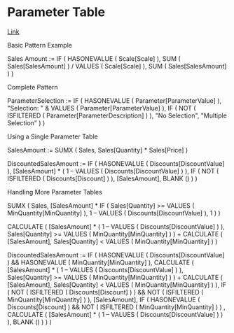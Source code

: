 # Parameter Table

[Link](https://www.daxpatterns.com/parameter-table/)


Basic Pattern Example

Sales Amount :=
IF (
    HASONEVALUE ( Scale[Scale] ),
    SUM ( Sales[SalesAmount] ) / VALUES ( Scale[Scale] ),
    SUM ( Sales[SalesAmount] )
)


Complete Pattern


ParameterSelection :=
IF (
    HASONEVALUE ( Parameter[ParameterValue] ),
    "Selection: " & VALUES ( Parameter[ParameterValue] ),
    IF (
        NOT ( ISFILTERED ( Parameter[ParameterDescription] ) ),
        "No Selection",
        "Multiple Selection"
    )
)


Using a Single Parameter Table


SalesAmount := SUMX ( Sales, Sales[Quantity] * Sales[Price] )


DiscountedSalesAmount :=
IF (
    HASONEVALUE ( Discounts[DiscountValue] ),
    [SalesAmount] * ( 1 – VALUES ( Discounts[DiscountValue] ) ),
    IF (
        NOT ( ISFILTERED ( Discounts[Discount] ) ),
        [SalesAmount],
        BLANK ()
    )
)



Handling More Parameter Tables


SUMX (
    Sales,
    [SalesAmount]
    * IF (
         Sales[Quantity] >= VALUES ( MinQuantity[MinQuantity] ),
         1 – VALUES ( Discounts[DiscountValue] ),
         1
      )
)
  
 
 
CALCULATE (
    [SalesAmount] * ( 1 – VALUES ( Discounts[DiscountValue] ) ),
    Sales[Quantity] >= VALUES ( MinQuantity[MinQuantity] )
) + CALCULATE (
    [SalesAmount],
    Sales[Quantity] < VALUES ( MinQuantity[MinQuantity] )
)

 
DiscountedSalesAmount :=
IF (
    HASONEVALUE ( Discounts[DiscountValue] ) && HASONEVALUE ( MinQuantity[MinQuantity] ),
    CALCULATE (
        [SalesAmount] * ( 1 – VALUES ( Discounts[DiscountValue] ) ),
        Sales[Quantity] >= VALUES ( MinQuantity[MinQuantity] )
    )
    + CALCULATE (
        [SalesAmount],
        Sales[Quantity] < VALUES ( MinQuantity[MinQuantity] )
    ),
    IF (
        NOT ( ISFILTERED ( Discounts[Discount] ) )
            && NOT ( ISFILTERED ( MinQuantity[MinQuantity] ) ),
        [SalesAmount],
        IF (
            HASONEVALUE ( Discounts[Discount] )
                && NOT ( ISFILTERED ( MinQuantity[MinQuantity] ) ) ,
            CALCULATE ( [SalesAmount] * ( 1 – VALUES ( Discounts[DiscountValue] ) ) ),
            BLANK ()
        )
    )
)